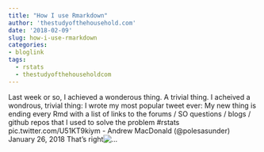 ```yaml
---
title: "How I use Rmarkdown"
author: 'thestudyofthehousehold.com'
date: '2018-02-09'
slug: how-i-use-rmarkdown
categories:
- bloglink
tags:
  - rstats
  - thestudyofthehouseholdcom
---
```


Last week or so, I achieved a wonderous thing. A trivial thing. I acheived a wondrous, trivial thing: I wrote my most popular tweet ever: My new thing is ending every Rmd with a list of links to the forums / SO questions / blogs / github repos that I used to solve the problem #rstats pic.twitter.com/U51KT9kiym - Andrew MacDonald (@polesasunder) January 26, 2018 That’s right![... <i class="fas fa-external-link-alt"></i>](http://thestudyofthehousehold.com/2018/02/09/2018-02-09-how-i-use-rmarkdown/)

